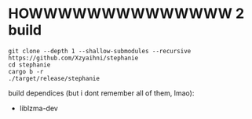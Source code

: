 # HOWWWWWWWWWWWWWW 2 build
```
git clone --depth 1 --shallow-submodules --recursive https://github.com/Xzyaihni/stephanie
cd stephanie
cargo b -r
./target/release/stephanie
```

build dependices (but i dont remember all of them, lmao):

- liblzma-dev
